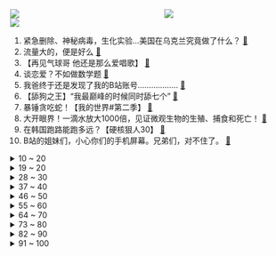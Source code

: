 <div >
	<a style="float:left;width:55%;" href = "https://github.com/anuraghazra/github-readme-stats">
	 <img src = "https://github-readme-stats.vercel.app/api?username=iuuuuuaena&theme=buefy&show_icons=true"/>
	</a>
	<a  style="float:right;width:45%" href = "https://github.com/anuraghazra/github-readme-stats">
	 <img  src="https://github-readme-stats.vercel.app/api/top-langs/?username=anuraghazra&layout=compact"/>
	</a>
	</div>

[![](https://img.shields.io/badge/jxd-@jxdgogogo.xyz-yellowgreen.svg)](https://www.jxdgogogo.xyz)<br>
1. 紧急删除、神秘病毒，生化实验…美国在乌克兰究竟做了什么？ [:link:](//www.bilibili.com/video/BV1ET4y1i7et) <br>
2. 流量大的，便是好么 [:link:](//www.bilibili.com/video/BV1sT4y1i7AD) <br>
3. 【再见气球哥 他还是那么爱唱歌】 [:link:](//www.bilibili.com/video/BV1s3411p7Ce) <br>
4. 谈恋爱？不如做数学题 [:link:](//www.bilibili.com/video/BV1sL4y177sC) <br>
5. 我爸终于还是发现了我的B站账号……………… [:link:](//www.bilibili.com/video/BV1Jr4y1q721) <br>
6. 【舔狗之王】“我最巅峰的时候同时舔七个” [:link:](//www.bilibili.com/video/BV1hY411J7j5) <br>
7. 暴锤贪吃蛇！【我的世界#第二季】 [:link:](//www.bilibili.com/video/BV1Gb4y1W7gx) <br>
8. 大开眼界！一滴水放大1000倍，见证微观生物的生殖、捕食和死亡！ [:link:](//www.bilibili.com/video/BV16i4y1k7GL) <br>
9. 在韩国跑路能跑多远？【硬核狠人30】 [:link:](//www.bilibili.com/video/BV1TP4y1M7m7) <br>
10. B站的姐妹们，小心你们的手机屏幕。兄弟们，对不住了。 [:link:](//www.bilibili.com/video/BV1SS4y1U7GP) <br>
<details>
<summary>10 ~ 20</summary>

11. 我这00后好像跟网络上不太一样 [:link:](//www.bilibili.com/video/BV1Yr4y1q7Qz) <br>
12. 童年愿望达成！！用轮胎打造【天女兽】?!!!【数码宝贝系列02】 [:link:](//www.bilibili.com/video/BV1rS4y12787) <br>
13. 养了6个月的章鱼，连续两天爬出鱼缸计划逃跑！最终我也无能为力了...... [:link:](//www.bilibili.com/video/BV1C3411p7T5) <br>
14. 探访迪拜最贵自助餐！！打卡阿拉伯皇室自助餐，是什么体验？ [:link:](//www.bilibili.com/video/BV1TY4y1q7Tc) <br>
15. 大家好我们是琪琪 恰恰 蹦蹦和拉拉 [:link:](//www.bilibili.com/video/BV1Vb4y1W7zP) <br>
16. 疫情期间最讨厌的人 [:link:](//www.bilibili.com/video/BV1UY4y1i7m2) <br>
17. 奶爆新番！四月最值得期待的10部动画！搞不好真要史上最强了(?)【泛式】 [:link:](//www.bilibili.com/video/BV1cu411B73f) <br>
18. 老师：你是不是觉得你很幽默？ [:link:](//www.bilibili.com/video/BV1SS4y127ks) <br>
19. 【特效向】全明星の火线团战 [:link:](//www.bilibili.com/video/BV1v44y1N7E5) <br>
</details>
<details>
<summary>19 ~ 20</summary>

20. 南方人第一次吃生腌！配10元粥底火锅竟然是这种味道…… [:link:](//www.bilibili.com/video/BV1qu411q7mQ) <br>
21. 提什么车最终取决于对方有没有钱 [:link:](//www.bilibili.com/video/BV1Fu411B7dj) <br>
22. 刘美含回应北大考研：上热搜了，也社死了 [:link:](//www.bilibili.com/video/BV1D44y1N7Lk) <br>
23. 从百万存款到原地破产，我做了些啥。。。。 [:link:](//www.bilibili.com/video/BV1Ua411t7yj) <br>
24. 印度医院饭菜太贵，还是得出来吃！ [:link:](//www.bilibili.com/video/BV1HF411W7Nd) <br>
25. 猛兽：都是为了生活！#俄罗斯 #战斗民族 [:link:](//www.bilibili.com/video/BV1DP4y1T7nA) <br>
26. 这次你们该三连了吧 [:link:](//www.bilibili.com/video/BV17L4y177WP) <br>
27. 他在死后，成为了改变历史的间谍 [:link:](//www.bilibili.com/video/BV1yF411x7Wc) <br>
28. 初听只是斜刘海，再听已是地中海 [:link:](//www.bilibili.com/video/BV1Xu411q7CM) <br>
</details>
<details>
<summary>28 ~ 30</summary>

29. 请做出高兴的表情 [:link:](//www.bilibili.com/video/BV1pL4y177P4) <br>
30. 别怀疑，这两根柱子真的是一个女生的腿？！ [:link:](//www.bilibili.com/video/BV1e3411p7GN) <br>
31. 【老胡】史上最惨盗版网站！被白嫖百万版权费！ [:link:](//www.bilibili.com/video/BV1Eq4y1Y7io) <br>
32. 柜中柜中库之爱喝绿茶 [:link:](//www.bilibili.com/video/BV1AS4y1S772) <br>
33. 长沙小伙用CG将52岁妈妈打造成迪士尼公主！ [:link:](//www.bilibili.com/video/BV1d94y1Z7e8) <br>
34. 【罗翔】法律应该限制未成年人文身吗？ [:link:](//www.bilibili.com/video/BV1q3411p7s3) <br>
35. 【Warma/怒九/捏碳】我们的新游戏发布？！ [:link:](//www.bilibili.com/video/BV16Y411E72C) <br>
36. 你也在被迫容貌焦虑？？ [:link:](//www.bilibili.com/video/BV19P4y1M77D) <br>
37. 迪丽热巴+任嘉伦，有钱有流量的剧一定没质量？【与君初相识】 [:link:](//www.bilibili.com/video/BV1XP4y1T7zz) <br>
</details>
<details>
<summary>37 ~ 40</summary>

38. 第一代中国民工面临“退场”，他们是谁？【轩讲】 [:link:](//www.bilibili.com/video/BV1VS4y1S7k4) <br>
39. 前几天我们吵了一架… [:link:](//www.bilibili.com/video/BV1DL411w7Ui) <br>
40. "你的病...已经无所谓了" [:link:](//www.bilibili.com/video/BV1HL4y177HT) <br>
41. 后会有期 [:link:](//www.bilibili.com/video/BV1wU4y1o7MX) <br>
42. 红米K50&Pro性能分析：天玑8100&9000真有这么强吗？ [:link:](//www.bilibili.com/video/BV1k3411p7hX) <br>
43. 小学妹妹问我电脑怎么开的时候，我意识到我已经是旧时代的船员了 [:link:](//www.bilibili.com/video/BV1P34y1471j) <br>
44. 3000万到15亿，草帽一伙悬赏令传遍全世界 [:link:](//www.bilibili.com/video/BV1ru411q7Vd) <br>
45. 邀请粉丝到这里来玩！到了我们对他掏心掏肺 [:link:](//www.bilibili.com/video/BV1c44y1K7gm) <br>
46. 好莱坞大事件！尼古拉斯凯奇终于把债还清了！ [:link:](//www.bilibili.com/video/BV1WT4y1i7AL) <br>
</details>
<details>
<summary>46 ~ 50</summary>

47. 全体起立！那个男人，他来了！《水浒传》P14（武松打虎） [:link:](//www.bilibili.com/video/BV1d94y1Z7p3) <br>
48. 继续挑战一个币自律一天，我已经坚持1870天，只要你们给我续命，我就能坚持！ [:link:](//www.bilibili.com/video/BV1Hq4y1Y7Mu) <br>
49. 竹 节 人（虫）？ [:link:](//www.bilibili.com/video/BV1Du411q7C7) <br>
50. 做骑手这么久，最讨厌的就是帮顾客丢垃圾，很多顾客还觉得理所当然，不帮忙反而还会给我们差评 [:link:](//www.bilibili.com/video/BV1g3411L7QL) <br>
51. YOKU - Eve MV 【中文歌词付】 [:link:](//www.bilibili.com/video/BV1oL4y1j7Vg) <br>
52. “后来，再也没有这样敢拍又欢乐的悬疑剧了...” [:link:](//www.bilibili.com/video/BV163411p7B1) <br>
53. 海贼王1044话完整解说：路飞5档正式开启！继承太阳神尼卡的意志，揭晓世界黎明的希望！欢笑传说从未结束！ [:link:](//www.bilibili.com/video/BV1cU4y1o7WE) <br>
54. ⚡️ 中 国 人 不 蹦 洋 迪 ⚡️ [:link:](//www.bilibili.com/video/BV1dR4y1F7Aq) <br>
55. 五个稀奇古怪的网站，浪费你46秒时间。 [:link:](//www.bilibili.com/video/BV1dq4y1e72u) <br>
</details>
<details>
<summary>55 ~ 60</summary>

56. 【原神】好家伙! 再这么剪下去，我的DNA要变成RNA了! [:link:](//www.bilibili.com/video/BV1HS4y1N7Gh) <br>
57. 把爱返还给社会❤️收垃圾大爷的话让我泪目 [:link:](//www.bilibili.com/video/BV1XS4y1U7XP) <br>
58. 穿着COS服去动漫主题餐厅是什么体验？花了800把菜全点一遍！【还愿挑战ep10-Shonen Jump Cafe】 [:link:](//www.bilibili.com/video/BV1oU4y1d7AN) <br>
59. 白银带黄铜上分怎么了！ [:link:](//www.bilibili.com/video/BV15a411t7MD) <br>
60. 指挥部确认 东航MU5735航班上人员已全部遇难 [:link:](//www.bilibili.com/video/BV16S4y127eF) <br>
61. 不是手办是cos？ [:link:](//www.bilibili.com/video/BV1r3411p77T) <br>
62. 【STN快报第六季26】lol电竞经理有钱就能当？ [:link:](//www.bilibili.com/video/BV1a34y147Gc) <br>
63. 沈 阳 历 险 记 [:link:](//www.bilibili.com/video/BV1T94y1f7im) <br>
64. 爱摸鱼的诗人同学💚【原神/温迪/原创竖屏手书】 [:link:](//www.bilibili.com/video/BV1UF411x7Wm) <br>
</details>
<details>
<summary>64 ~ 70</summary>

65. 被别人打了不要怕，这份提车攻略收藏好！ [:link:](//www.bilibili.com/video/BV1DY4y1i7AJ) <br>
66. 【波兰球】各国防疫 [:link:](//www.bilibili.com/video/BV1w94y1f7NM) <br>
67. 要什么都给它！快点！！房子写它名！! ! [:link:](//www.bilibili.com/video/BV1BY4y1s75a) <br>
68. 小潮tEam去野营 [:link:](//www.bilibili.com/video/BV15q4y1Y7NM) <br>
69. 巨大马面鱼，剥皮的瞬间整个人都通畅了，刺身跟果冻一样 [:link:](//www.bilibili.com/video/BV15L411A7ih) <br>
70. 这只猫  傻得可爱 [:link:](//www.bilibili.com/video/BV1rF411x7pC) <br>
71. 为菈妮 我变成狼人模样 [:link:](//www.bilibili.com/video/BV1zS4y127WW) <br>
72. 😡为刻晴发声！你知道我的痛楚吗！！！😭 [:link:](//www.bilibili.com/video/BV1yi4y1k7Vc) <br>
73. 这样的00后同事，给我来一打 [:link:](//www.bilibili.com/video/BV11Y4y1s7Ly) <br>
</details>
<details>
<summary>73 ~ 80</summary>

74. 《Cubes Collective》单曲“Inner Silence 静邃” [:link:](//www.bilibili.com/video/BV1vY4y1s7XF) <br>
75. 你是舔狗吗？莫崽（完结篇） [:link:](//www.bilibili.com/video/BV16i4y1k78U) <br>
76. 【心系农村】漠叔看到椰子长势不好，帮忙把树给砍了 [:link:](//www.bilibili.com/video/BV1gu411B7BR) <br>
77. 居 家 隔 离 现 状 ？ ！ [:link:](//www.bilibili.com/video/BV1V94y1f76Z) <br>
78. 【医学奇迹】生化武器到底有多可怕？I  万毒之王的真相 [:link:](//www.bilibili.com/video/BV1Sa411t7kT) <br>
79. 普京批日本“不敢点名是谁扔下了原子弹”，日网友：日本不是独立国家的事败露了 [:link:](//www.bilibili.com/video/BV1Hi4y1k7fz) <br>
80. 连做核酸检测八小时的手 [:link:](//www.bilibili.com/video/BV1aZ4y1B7ZP) <br>
81. 【人类观察日志】142 人与动物 核谐共处 [:link:](//www.bilibili.com/video/BV1w94y1f76i) <br>
82. 害怕！这个人每天都偷偷盯着我！ [:link:](//www.bilibili.com/video/BV13b4y1W7HQ) <br>
</details>
<details>
<summary>82 ~ 90</summary>

83. 让你室友看看你给他带饭有多不容易！ [:link:](//www.bilibili.com/video/BV12u411q7Li) <br>
84. 假 面 骑 士 大 大 呱 [:link:](//www.bilibili.com/video/BV1tZ4y1B7mq) <br>
85. 如果王家卫做核酸 [:link:](//www.bilibili.com/video/BV1qq4y1v7Lr) <br>
86. “你要知道这个世界不是 每个人都如你这般幸运” [:link:](//www.bilibili.com/video/BV1pr4y1q7TP) <br>
87. 一句话回怼网络喷子！ [:link:](//www.bilibili.com/video/BV1RP4y1T71L) <br>
88. 行业禁忌避坑小技巧，以后不吃亏！ [:link:](//www.bilibili.com/video/BV1HZ4y1B7ny) <br>
89. 当你能在游戏里「玩手机」？？！ [:link:](//www.bilibili.com/video/BV1DL4y1j74i) <br>
90. 出道即巅峰，一首《千年之恋》骨子里的DNA瞬间破防！无损立体声 [:link:](//www.bilibili.com/video/BV1Nu411B7pU) <br>
91. 排队做核酸，今天谁都别想碰到我！ [:link:](//www.bilibili.com/video/BV1JF411W7Qs) <br>
</details>
<details>
<summary>91 ~ 100</summary>

92. 多年前小孩这个舍身踢视频火了后很多人说实战没用..…谁知不久擂台就上演了同样的腿法 [:link:](//www.bilibili.com/video/BV1644y1N7fa) <br>
93. 【公开课】老八语音教学 [:link:](//www.bilibili.com/video/BV1Qi4y1r7zP) <br>
94. 《全闽抗疫》素质真的很重要！请间隔一米保持距离 [:link:](//www.bilibili.com/video/BV1UP4y1u7kx) <br>
95. 你以为的警察vs真实的警察 [:link:](//www.bilibili.com/video/BV1iF411W73C) <br>
96. 好给我瘦死了 [:link:](//www.bilibili.com/video/BV1yS4y1N7Vv) <br>
97. 王刚和徒弟为伯爷伯娘精心准备三道菜，让伯爷追忆青年时代 [:link:](//www.bilibili.com/video/BV1t3411p7Vq) <br>
98. 探秘墨西哥最危险城市之一！竟有很多生意机会？ [:link:](//www.bilibili.com/video/BV1AU4y1o7Bh) <br>
99. 【原神剧场】修罗场！将军和我你到底选谁！ [:link:](//www.bilibili.com/video/BV1mU4y1d7RL) <br>
100. 中医世家着汉服送小孙女出嫁，正巧遇上出生时的大雪天 [:link:](//www.bilibili.com/video/BV1e3411p7ab) <br>
</details>
